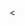 <<!DOCTYPE mapper
PUBLIC "-//mybatis.org//DTD Mapper 3.0//EN"
"https://mybatis.org/dtd/mybatis-3-mapper.dtd">

<mapper>